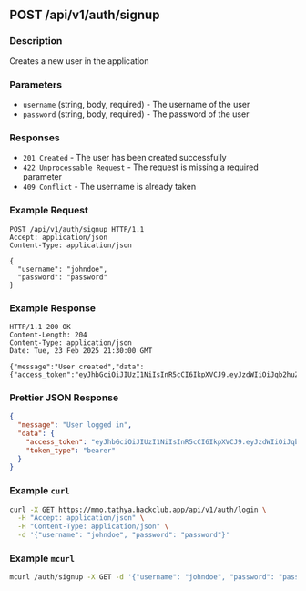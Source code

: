 ## POST /api/v1/auth/signup

### Description
Creates a new user in the application

### Parameters

- `username` (string, body, required) - The username of the user
- `password` (string, body, required) - The password of the user

### Responses

- `201 Created` - The user has been created successfully
- `422 Unprocessable Request` - The request is missing a required parameter
- `409 Conflict` - The username is already taken

### Example Request
```http
POST /api/v1/auth/signup HTTP/1.1
Accept: application/json
Content-Type: application/json

{
  "username": "johndoe",
  "password": "password"
}
```

### Example Response

```http
HTTP/1.1 200 OK
Content-Length: 204 
Content-Type: application/json
Date: Tue, 23 Feb 2025 21:30:00 GMT

{"message":"User created","data":{"access_token":"eyJhbGciOiJIUzI1NiIsInR5cCI6IkpXVCJ9.eyJzdWIiOiJqb2huZG9lIiwiZXhwIjoxNzQwNjQ2NzE1fQ.nW9zfG2hDbOKN0Knaw4oyf4nczhLHfJjQhO7AFB04Lc","token_type":"bearer"}}
```

### Prettier JSON Response
```json
{
  "message": "User logged in",
  "data": {
    "access_token": "eyJhbGciOiJIUzI1NiIsInR5cCI6IkpXVCJ9.eyJzdWIiOiJqb2huZG9lIiwiZXhwIjoxNzQwNjQ2NzE1fQ.nW9zfG2hDbOKN0Knaw4oyf4nczhLHfJjQhO7AFB04Lc",
    "token_type": "bearer"
  }
}
```

### Example `curl`

```bash
curl -X GET https://mmo.tathya.hackclub.app/api/v1/auth/login \
  -H "Accept: application/json" \
  -H "Content-Type: application/json" \
  -d '{"username": "johndoe", "password": "password"}'
```

### Example `mcurl`
```bash
mcurl /auth/signup -X GET -d '{"username": "johndoe", "password": "password"}'
```
